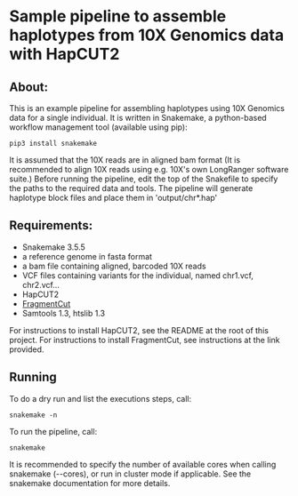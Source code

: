 Sample pipeline to assemble haplotypes from 10X Genomics data with HapCUT2
======

## About:
This is an example pipeline for assembling haplotypes using
10X Genomics data for a single individual. It is written in Snakemake,
a python-based workflow management tool (available using pip):

```
pip3 install snakemake
```
It is assumed that the 10X reads are in aligned bam format (It is recommended to align
10X reads using e.g. 10X's own LongRanger software suite.)
Before running the pipeline, edit the top of the Snakefile to specify the paths to the
required data and tools.
The pipeline will generate haplotype block files and place them in 'output/chr*.hap'

## Requirements:
- Snakemake 3.5.5
- a reference genome in fasta format
- a bam file containing aligned, barcoded 10X reads
- VCF files containing variants for the individual, named chr1.vcf, chr2.vcf...
- HapCUT2
- [FragmentCut](https://github.com/vibansal/HapCUT2/tree/master/FragmentCut)
- Samtools 1.3, htslib 1.3

For instructions to install HapCUT2, see the README at the root of this project.
For instructions to install FragmentCut, see instructions at the link provided.

## Running
To do a dry run and list the executions steps, call:
```
snakemake -n
```
To run the pipeline, call:
```
snakemake
```
It is recommended to specify the number of available cores when calling snakemake
(--cores), or run in cluster mode if applicable.
See the snakemake documentation for more details.
